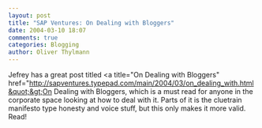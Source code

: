 ```yaml
---
layout: post
title: "SAP Ventures: On Dealing with Bloggers"
date: 2004-03-10 18:07
comments: true
categories: Blogging
author: Oliver Thylmann
---
```



Jefrey has a great post titled &lt;a title=&quot;On Dealing with Bloggers&quot; href=&quot;http://sapventures.typepad.com/main/2004/03/on_dealing_with.html&quot;&gt;On Dealing with Bloggers, which is a must read for anyone in the corporate space looking at how to deal with it. Parts of it is the cluetrain manifesto type honesty and voice stuff, but this only makes it more valid. Read!


